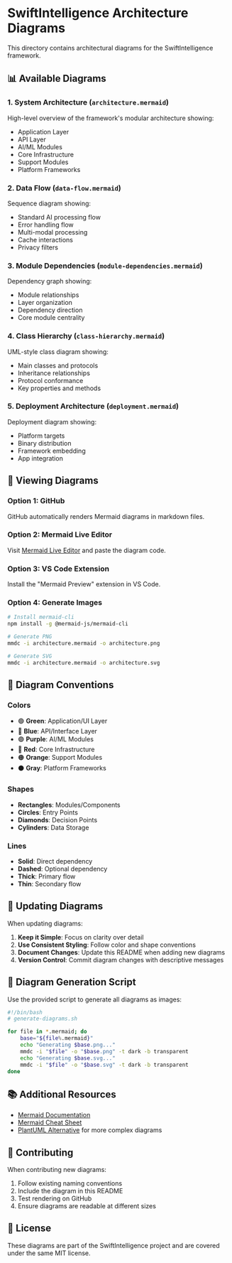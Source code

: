 # SwiftIntelligence Architecture Diagrams

This directory contains architectural diagrams for the SwiftIntelligence framework.

## 📊 Available Diagrams

### 1. System Architecture (`architecture.mermaid`)
High-level overview of the framework's modular architecture showing:
- Application Layer
- API Layer
- AI/ML Modules
- Core Infrastructure
- Support Modules
- Platform Frameworks

### 2. Data Flow (`data-flow.mermaid`)
Sequence diagram showing:
- Standard AI processing flow
- Error handling flow
- Multi-modal processing
- Cache interactions
- Privacy filters

### 3. Module Dependencies (`module-dependencies.mermaid`)
Dependency graph showing:
- Module relationships
- Layer organization
- Dependency direction
- Core module centrality

### 4. Class Hierarchy (`class-hierarchy.mermaid`)
UML-style class diagram showing:
- Main classes and protocols
- Inheritance relationships
- Protocol conformance
- Key properties and methods

### 5. Deployment Architecture (`deployment.mermaid`)
Deployment diagram showing:
- Platform targets
- Binary distribution
- Framework embedding
- App integration

## 🔧 Viewing Diagrams

### Option 1: GitHub
GitHub automatically renders Mermaid diagrams in markdown files.

### Option 2: Mermaid Live Editor
Visit [Mermaid Live Editor](https://mermaid.live/) and paste the diagram code.

### Option 3: VS Code Extension
Install the "Mermaid Preview" extension in VS Code.

### Option 4: Generate Images
```bash
# Install mermaid-cli
npm install -g @mermaid-js/mermaid-cli

# Generate PNG
mmdc -i architecture.mermaid -o architecture.png

# Generate SVG
mmdc -i architecture.mermaid -o architecture.svg
```

## 🎨 Diagram Conventions

### Colors
- 🟢 **Green**: Application/UI Layer
- 🔵 **Blue**: API/Interface Layer
- 🟣 **Purple**: AI/ML Modules
- 🔴 **Red**: Core Infrastructure
- 🟠 **Orange**: Support Modules
- ⚫ **Gray**: Platform Frameworks

### Shapes
- **Rectangles**: Modules/Components
- **Circles**: Entry Points
- **Diamonds**: Decision Points
- **Cylinders**: Data Storage

### Lines
- **Solid**: Direct dependency
- **Dashed**: Optional dependency
- **Thick**: Primary flow
- **Thin**: Secondary flow

## 📝 Updating Diagrams

When updating diagrams:

1. **Keep it Simple**: Focus on clarity over detail
2. **Use Consistent Styling**: Follow color and shape conventions
3. **Document Changes**: Update this README when adding new diagrams
4. **Version Control**: Commit diagram changes with descriptive messages

## 🔄 Diagram Generation Script

Use the provided script to generate all diagrams as images:

```bash
#!/bin/bash
# generate-diagrams.sh

for file in *.mermaid; do
    base="${file%.mermaid}"
    echo "Generating $base.png..."
    mmdc -i "$file" -o "$base.png" -t dark -b transparent
    echo "Generating $base.svg..."
    mmdc -i "$file" -o "$base.svg" -t dark -b transparent
done
```

## 📚 Additional Resources

- [Mermaid Documentation](https://mermaid-js.github.io/mermaid/)
- [Mermaid Cheat Sheet](https://jojozhuang.github.io/tutorial/mermaid-cheat-sheet/)
- [PlantUML Alternative](https://plantuml.com/) for more complex diagrams

## 🤝 Contributing

When contributing new diagrams:

1. Follow existing naming conventions
2. Include the diagram in this README
3. Test rendering on GitHub
4. Ensure diagrams are readable at different sizes

## 📄 License

These diagrams are part of the SwiftIntelligence project and are covered under the same MIT license.